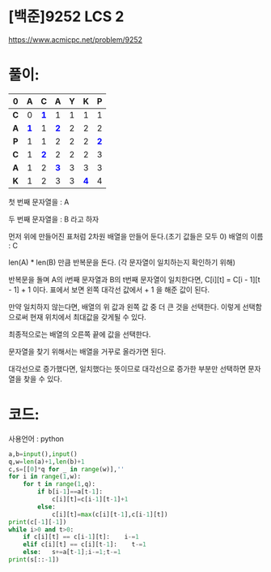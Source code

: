 # [백준]9252 LCS 2


https://www.acmicpc.net/problem/9252

# 풀이:

|   0   |                   A                   |                   C                   |                   A                   |  Y   |                   K                   |                   P                   |
| :---: | :-----------------------------------: | :-----------------------------------: | :-----------------------------------: | :--: | :-----------------------------------: | :-----------------------------------: |
| **C** |                   0                   | <span style="color:blue">**1**</span> |                   1                   |  1   |                   1                   |                   1                   |
| **A** | <span style="color:blue">**1**</span> |                   1                   | <span style="color:blue">**2**</span> |  2   |                   2                   |                   2                   |
| **P** |                   1                   |                   1                   |                   2                   |  2   |                   2                   | <span style="color:blue">**2**</span> |
| **C** |                   1                   | <span style="color:blue">**2**</span> |                   2                   |  2   |                   2                   |                   3                   |
| **A** |                   1                   |                   2                   | <span style="color:blue">**3**</span> |  3   |                   3                   |                   3                   |
| **K** |                   1                   |                   2                   |                   3                   |  3   | <span style="color:blue">**4**</span> |                   4                   |



첫 번째 문자열을 : A

두 번째 문자열을 : B 라고 하자

먼저 위에 만들어진 표처럼 2차원 배열을 만들어 둔다.(초기 값들은 모두 0) 배열의 이름 : C

len(A) * len(B) 만큼 반복문을 돈다.  (각 문자열이 일치하는지 확인하기 위해)

반복문을 돌며 A의 i번째 문자열과 B의 t번째 문자열이 일치한다면, C\[i][t] = C\[i - 1][t - 1] + 1 이다. 표에서 보면 왼쪽 대각선 값에서 + 1 을 해준 값이 된다.

만약 일치하지 않는다면, 배열의 위 값과 왼쪽 값 중 더 큰 것을 선택한다. 이렇게 선택함으로써 현재 위치에서 최대값을 갖게될 수 있다.

최종적으로는 배열의 오른쪽 끝에 값을 선택한다.

문자열을 찾기 위해서는 배열을 거꾸로 올라가면 된다.

대각선으로 증가했다면, 일치했다는 뜻이므로 대각선으로 증가한 부분만 선택하면 문자열을 찾을 수 있다. 

# **코드:** 

사용언어 :  python

```python
a,b=input(),input()
q,w=len(a)+1,len(b)+1
c,s=[[0]*q for _ in range(w)],''
for i in range(1,w):
    for t in range(1,q):
        if b[i-1]==a[t-1]:
            c[i][t]=c[i-1][t-1]+1
        else:
            c[i][t]=max(c[i][t-1],c[i-1][t])
print(c[-1][-1])
while i>0 and t>0:
    if c[i][t] == c[i-1][t]:    i-=1
    elif c[i][t] == c[i][t-1]:    t-=1
    else:   s+=a[t-1];i-=1;t-=1
print(s[::-1])
```
